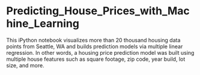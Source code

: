 # Predicting_House_Prices_with_Machine_Learning
This iPython notebook visualizes more than 20 thousand housing data points from Seattle, WA and builds prediction models via multiple linear regression. In other words, a housing price prediction model was built using multiple house features such as square footage, zip code, year build, lot size, and more.
